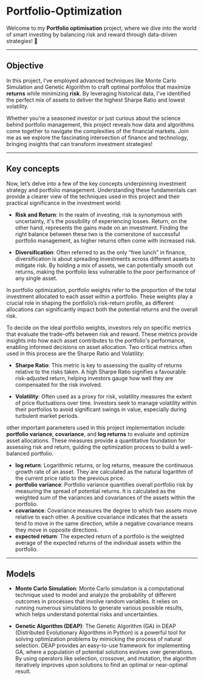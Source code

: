 # Portfolio-Optimization
Welcome to my **Portfolio optimisation** project, where we dive into the world of smart investing by balancing risk and reward through data-driven strategies! 🎯
***
## Objective
In this project, I’ve employed advanced techniques like Monte Carlo Simulation and Genetic Algorithm to craft optimal portfolios that maximize **returns** while minimizing **risk**. By leveraging historical data, I've identified the perfect mix of assets to deliver the highest Sharpe Ratio and lowest volatility.

Whether you're a seasoned investor or just curious about the science behind portfolio management, this project reveals how data and algorithms come together to navigate the complexities of the financial markets. Join me as we explore the fascinating intersection of finance and technology, bringing insights that can transform investment strategies!
***
## Key concepts
Now, let’s delve into a few of the key concepts underpinning investment strategy and portfolio management. Understanding these fundamentals can provide a clearer view of the techniques used in this project and their practical significance in the investment world:

*  **Risk and Return**: In the realm of investing, risk is synonymous with uncertainty, it's the possibility of experiencing losses. Return, on the other hand, represents the gains made on an investment. Finding the right balance between these two is the cornerstone of successful portfolio management, as higher returns often come with increased risk.

* **Diversification**: Often referred to as the only “free lunch” in finance, diversification is about spreading investments across different assets to mitigate risk. By holding a mix of assets, we can potentially smooth out returns, making the portfolio less vulnerable to the poor performance of any single asset.

In portfolio optimization, portfolio weights refer to the proportion of the total investment allocated to each asset within a portfolio. These weights play a crucial role in shaping the portfolio’s risk-return profile, as different allocations can significantly impact both the potential returns and the overall risk.

To decide on the ideal portfolio weights, investors rely on specific metrics that evaluate the trade-offs between risk and reward. These metrics provide insights into how each asset contributes to the portfolio's performance, enabling informed decisions on asset allocation. Two critical metrics often used in this process are the Sharpe Ratio and Volatility:

* **Sharpe Ratio**: This metric is key to assessing the quality of returns relative to the risks taken. A high Sharpe Ratio signifies a favourable risk-adjusted return, helping investors gauge how well they are compensated for the risk involved.

* **Volatility**: Often used as a proxy for risk, volatility measures the extent of price fluctuations over time. Investors seek to manage volatility within their portfolios to avoid significant swings in value, especially during turbulent market periods.

other important parameters used in this project implementation include:
**portfolio variance**, **covariance**, and **log returns** to evaluate and optimize asset allocations. These measures provide a quantitative foundation for assessing risk and return, guiding the optimization process to build a well-balanced portfolio.

* **log return**: Logarithmic returns, or log returns, measure the continuous growth rate of an asset. They are calculated as the natural logarithm of the current price ratio to the previous price.
* **portfolio variance**: Portfolio variance quantifies overall portfolio risk by measuring the spread of potential returns. It is calculated as the weighted sum of the variances and covariances of the assets within the portfolio.
* **covariance**: Covariance measures the degree to which two assets move relative to each other. A positive covariance indicates that the assets tend to move in the same direction, while a negative covariance means they move in opposite directions.
* **expected return**: The expected return of a portfolio is the weighted average of the expected returns of the individual assets within the portfolio.
***
## Models

*  **Monte Carlo Simulation**: Monte Carlo simulation is a computational technique used to model and analyze the probability of different outcomes in processes that involve random variables. It relies on running numerous simulations to generate various possible results, which helps understand potential risks and uncertainties.


* **Genetic Algorithm (DEAP)**: The Genetic Algorithm (GA) in DEAP (Distributed Evolutionary Algorithms in Python) is a powerful tool for solving optimization problems by mimicking the process of natural selection. DEAP provides an easy-to-use framework for implementing GA, where a population of potential solutions evolves over generations. By using operators like selection, crossover, and mutation, the algorithm iteratively improves upon solutions to find an optimal or near-optimal result. 




  


